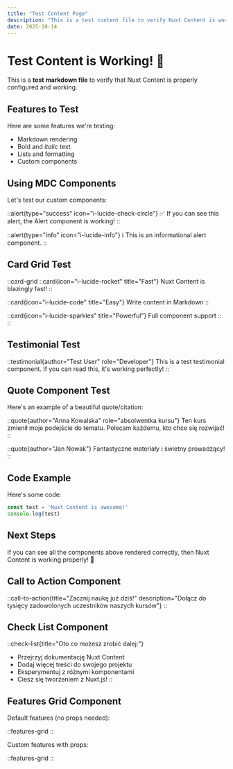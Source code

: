 ```yaml
---
title: "Test Content Page"
description: "This is a test content file to verify Nuxt Content is working"
date: 2025-10-14
---
```


# Test Content is Working! 🎉

This is a **test markdown file** to verify that Nuxt Content is properly configured and working.

## Features to Test

Here are some features we're testing:

- Markdown rendering
- Bold and *italic* text
- Lists and formatting
- Custom components

## Using MDC Components

Let's test our custom components:

::alert{type="success" icon="i-lucide-check-circle"}
✅ If you can see this alert, the Alert component is working!
::

::alert{type="info" icon="i-lucide-info"}
ℹ️ This is an informational alert component.
::

## Card Grid Test

::card-grid
  ::card{icon="i-lucide-rocket" title="Fast"}
  Nuxt Content is blazingly fast!
  ::
  
  ::card{icon="i-lucide-code" title="Easy"}
  Write content in Markdown
  ::
  
  ::card{icon="i-lucide-sparkles" title="Powerful"}
  Full component support
  ::
::

## Testimonial Test

::testimonial{author="Test User" role="Developer"}
This is a test testimonial component. If you can read this, it's working perfectly!
::

## Quote Component Test

Here's an example of a beautiful quote/citation:

::quote{author="Anna Kowalska" role="absolwentka kursu"}
Ten kurs zmienił moje podejście do tematu. Polecam każdemu, kto chce się rozwijać!
::

::quote{author="Jan Nowak"}
Fantastyczne materiały i świetny prowadzący!
::

## Code Example

Here's some code:

```javascript
const test = 'Nuxt Content is awesome!'
console.log(test)
```

## Next Steps

If you can see all the components above rendered correctly, then Nuxt Content is working properly! 🎊

## Call to Action Component

::call-to-action{title="Zacznij naukę już dziś!" description="Dołącz do tysięcy zadowolonych uczestników naszych kursów"}
::

## Check List Component
::check-list{title="Oto co możesz zrobić dalej:"}
- Przejrzyj dokumentację Nuxt Content
- Dodaj więcej treści do swojego projektu
- Eksperymentuj z różnymi komponentami
- Ciesz się tworzeniem z Nuxt.js!
::

## Features Grid Component

Default features (no props needed):

::features-grid
::

Custom features with props:

::features-grid
::

